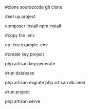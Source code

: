 #clone sourcecode
git clone

#set up project

composer install
npm install

#copy file .env

cp .env.example .env

#create key project

php artisan key:generate

#run database

php artisan migrate
php artisan db:seed

#run project 

php artisan serve
